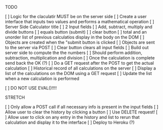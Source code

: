 TODO

[ ] Logic for the claculatir MUST be on the server side
[ ] Create a user interface that inputs two values and performs a mathematical
    operation
    [ ] Server Side Calculator title
    [ ] 2 Input fields
    [ ] Add, subtract, multiply and divide buttons
    [ ] equals button (submit)
    [ ] clear button
    [ ] total and an unorder list of previous calculatios display in the body on
        the DOM
[ ] Objects are created when the "submit button is clicked
[ ] Objects are sent to the server via POST
[ ] Clear button clears all input fields
[ ] Build out server side to compute the the numbers
    [ ] Should perform addition, subtraction, multiplication and division
    [ ] Once the calculation is complete send back the OK (?)
    [ ] Do a GET request after the POST to get the actual calculation
[ ] Historical record of all calculations on the server
[ ] Display a list of the calculations on the DOM using a GET request
[ ] Update the list when a new calculation is performed

[ ] DO NOT USE EVAL()!!!!


STRETCH

[ ] Only allow a POST call if all necessary info is present in the input fields
[ ] Allow user to clear the history by clicking a button
     [ ] Use DELETE request!
[ ] Allow user to click on any entry in the history and list to 
    rerun that calculation and display it to the interface
[ ] Deploy to Heroku (?)



